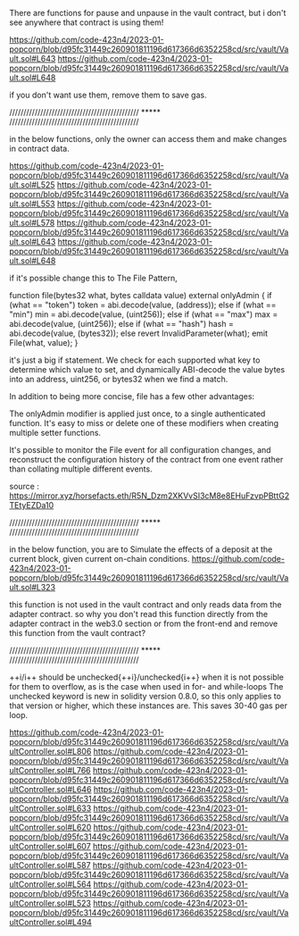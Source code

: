 There are functions for pause and unpause in the vault contract, but i don't see anywhere that contract is using them!

https://github.com/code-423n4/2023-01-popcorn/blob/d95fc31449c260901811196d617366d6352258cd/src/vault/Vault.sol#L643
https://github.com/code-423n4/2023-01-popcorn/blob/d95fc31449c260901811196d617366d6352258cd/src/vault/Vault.sol#L648

if you don't want use them, remove them to save gas.

////////////////////////////////////////////// ***** //////////////////////////////////////////////

in the below functions, only the owner can access them and make changes in contract data.

https://github.com/code-423n4/2023-01-popcorn/blob/d95fc31449c260901811196d617366d6352258cd/src/vault/Vault.sol#L525
https://github.com/code-423n4/2023-01-popcorn/blob/d95fc31449c260901811196d617366d6352258cd/src/vault/Vault.sol#L553
https://github.com/code-423n4/2023-01-popcorn/blob/d95fc31449c260901811196d617366d6352258cd/src/vault/Vault.sol#L578
https://github.com/code-423n4/2023-01-popcorn/blob/d95fc31449c260901811196d617366d6352258cd/src/vault/Vault.sol#L643
https://github.com/code-423n4/2023-01-popcorn/blob/d95fc31449c260901811196d617366d6352258cd/src/vault/Vault.sol#L648

if it's possible change this to The File Pattern, 

function file(bytes32 what, bytes calldata value) external onlyAdmin {
  if (what == "token") token = abi.decode(value, (address));
  else if (what == "min") min = abi.decode(value, (uint256));
  else if (what == "max") max = abi.decode(value, (uint256));
  else if (what == "hash") hash = abi.decode(value, (bytes32));
  else revert InvalidParameter(what);
  emit File(what, value);
}

it's just a big if statement. We check for each supported what key to determine which value to set, and dynamically ABI-decode the value bytes into an address, uint256, or bytes32 when we find a match.

In addition to being more concise, file has a few other advantages:

The onlyAdmin modifier is applied just once, to a single authenticated function. It's easy to miss or delete one of these modifiers when creating multiple setter functions.

It's possible to monitor the File event for all configuration changes, and reconstruct the configuration history of the contract from one event rather than collating multiple different events.

source :
https://mirror.xyz/horsefacts.eth/R5N_Dzm2XKVvSI3cM8e8EHuFzvpPBttG2TEtyEZDa10

////////////////////////////////////////////// ***** //////////////////////////////////////////////

in the below function, you are to Simulate the effects of a deposit at the current block, given current on-chain conditions.
https://github.com/code-423n4/2023-01-popcorn/blob/d95fc31449c260901811196d617366d6352258cd/src/vault/Vault.sol#L323

this function is not used in the vault contract and only reads data from the adapter contract. so why you don't read this function directly from the adapter contract in the web3.0 section or from the front-end and remove this function from the vault contract?

////////////////////////////////////////////// ***** //////////////////////////////////////////////

++i/i++ should be unchecked{++i}/unchecked{i++} when it is not possible for them to overflow, as is the case when used in for- and while-loops
The unchecked keyword is new in solidity version 0.8.0, so this only applies to that version or higher, which these instances are. This saves 30-40 gas per loop.

https://github.com/code-423n4/2023-01-popcorn/blob/d95fc31449c260901811196d617366d6352258cd/src/vault/VaultController.sol#L806
https://github.com/code-423n4/2023-01-popcorn/blob/d95fc31449c260901811196d617366d6352258cd/src/vault/VaultController.sol#L766
https://github.com/code-423n4/2023-01-popcorn/blob/d95fc31449c260901811196d617366d6352258cd/src/vault/VaultController.sol#L646
https://github.com/code-423n4/2023-01-popcorn/blob/d95fc31449c260901811196d617366d6352258cd/src/vault/VaultController.sol#L633
https://github.com/code-423n4/2023-01-popcorn/blob/d95fc31449c260901811196d617366d6352258cd/src/vault/VaultController.sol#L620
https://github.com/code-423n4/2023-01-popcorn/blob/d95fc31449c260901811196d617366d6352258cd/src/vault/VaultController.sol#L607
https://github.com/code-423n4/2023-01-popcorn/blob/d95fc31449c260901811196d617366d6352258cd/src/vault/VaultController.sol#L587
https://github.com/code-423n4/2023-01-popcorn/blob/d95fc31449c260901811196d617366d6352258cd/src/vault/VaultController.sol#L564
https://github.com/code-423n4/2023-01-popcorn/blob/d95fc31449c260901811196d617366d6352258cd/src/vault/VaultController.sol#L523
https://github.com/code-423n4/2023-01-popcorn/blob/d95fc31449c260901811196d617366d6352258cd/src/vault/VaultController.sol#L494